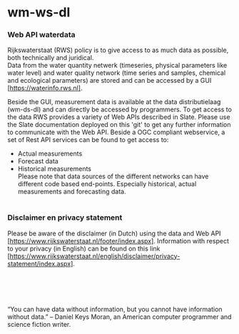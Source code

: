 # wm-ws-dl
### Web API waterdata
Rijkswaterstaat (RWS) policy is to give access to as much data as possible, both technically and juridical.<br>
Data from the water quantity netwerk (timeseries, physical parameters like water level) and water quality network (time series and samples, chemical and ecological parameters) are stored and can be accessed by a GUI [https://waterinfo.rws.nl].

Beside the GUI, measurement data is available at the data distributielaag (wm-ds-dl) and can directly be accessed by programmers.
To get access to the data RWS provides a variety of Web APIs described in Slate.
Please use the Slate documentation deployed on this 'git' to get any further information to communicate with the Web API.
Beside a OGC compliant webservice, a set of Rest API services can be found to get access to:
- Actual measurements
- Forecast data
- Historical measurements<br>
Please note that data sources of the different networks can have different code based end-points. Especially historical, actual measurements and forecasting data.
<br></br>
### Disclaimer en privacy statement<br>
Please be aware of the disclaimer (in Dutch) using the data and Web API [https://www.rijkswaterstaat.nl/footer/index.aspx].
Information with respect to your privacy (in English) can be found on this link [https://www.rijkswaterstaat.nl/english/disclaimer/privacy-statement/index.aspx].
<br></br>
<br></br>
<br></br>
“You can have data without information, but you cannot have information without data.” 
– Daniel Keys Moran, an American computer programmer and science fiction writer.
